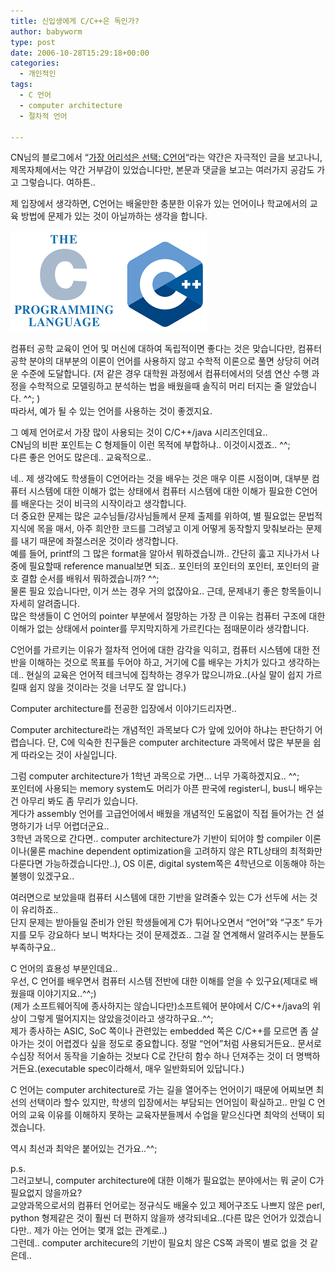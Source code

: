 ```yaml
---
title: 신입생에게 C/C++은 독인가?
author: babyworm
type: post
date: 2006-10-28T15:29:18+00:00
categories:
  - 개인적인
tags:
  - C 언어
  - computer architecture
  - 절차적 언어

---
```

CN님의 블로그에서 &#8220;[가장 어리석은 선택: C언어][1]&#8220;라는 약간은 자극적인 글을 보고나니, 제목자체에서는 약간 거부감이 있었습니다만, 본문과 댓글을 보고는 여러가지 공감도 가고 그렇습니다. 여하튼..

제 입장에서 생각하면, C언어는 배울만한 충분한 이유가 있는 언어이나 학교에서의 교육 방법에 문제가 있는 것이 아닐까하는 생각을 합니다.

<img src="featured_c.png">

컴퓨터 공학 교육이 언어 및 머신에 대하여 독립적이면 좋다는 것은 맞습니다만, 컴퓨터 공학 분야의 대부분의 이론이 언어를 사용하지 않고 수학적 이론으로 풀면 상당히 어려운 수준에 도달합니다. (저 같은 경우 대학원 과정에서 컴퓨터에서의 덧셈 연산 수행 과정을 수학적으로 모델링하고 분석하는 법을 배웠을때 솔직히 머리 터지는 줄 알았습니다. ^^; )
<br>
따라서, 예가 될 수 있는 언어를 사용하는 것이 좋겠지요.

그 예제 언어로서 가장 많이 사용되는 것이 C/C++/java 시리즈인데요..
<br>
CN님의 비판 포인트는 C 형제들이 이런 목적에 부합하냐.. 이것이시겠죠.. ^^;
<br>
다른 좋은 언어도 많은데.. 교육적으로..

네.. 제 생각에도 학생들이 C언어라는 것을 배우는 것은 매우 이른 시점이며, 대부분 컴퓨터 시스템에 대한 이해가 없는 상태에서 컴퓨터 시스템에 대한 이해가 필요한 C언어를 배운다는 것이 비극의 시작이라고 생각합니다.
<br>
더 중요한 문제는 많은 교수님들/강사님들께서 문제 출제를 위하여, 별 필요없는 문법적 지식에 목을 매서, 아주 희안한 코드를 그려넣고 이게 어떻게 동작할지 맞춰보라는 문제를 내기 때문에 좌절스러운 것이라 생각합니다.
<br>
예를 들어, printf의 그 많은 format을 알아서 뭐하겠습니까.. 간단히 훓고 지나가서 나중에 필요할때 reference manual보면 되죠.. 포인터의 포인터의 포인터, 포인터의 괄호 결합 순서를 배워서 뭐하겠습니까? ^^;
<br>
물론 필요 있습니다만, 이거 쓰는 경우 거의 없잖아요.. 근데, 문제내기 좋은 항목들이니 자세히 알려줍니다.
<br>
많은 학생들이 C 언어의 pointer 부분에서 절망하는 가장 큰 이유는 컴퓨터 구조에 대한 이해가 없는 상태에서 pointer를 무지막지하게 가르킨다는 점때문이라 생각합니다.

C언어를 가르키는 이유가 절차적 언어에 대한 감각을 익히고, 컴퓨터 시스템에 대한 전반을 이해하는 것으로 목표를 두어야 하고, 거기에 C를 배우는 가치가 있다고 생각하는데.. 현실의 교육은 언어적 테크닉에 집착하는 경우가 많으니까요..(사실 말이 쉽지 가르킬때 쉽지 않을 것이라는 것을 너무도 잘 압니다.)

Computer architecture를 전공한 입장에서 이야기드리자면..

Computer architecture라는 개념적인 과목보다 C가 앞에 있어야 하냐는 판단하기 어렵습니다. 단, C에 익숙한 친구들은 computer architecture 과목에서 많은 부분을 쉽게 따라오는 것이 사실입니다.

그럼 computer architecture가 1학년 과목으로 가면&#8230; 너무 가혹하겠지요.. ^^;
<br>
포인터에 사용되는 memory system도 머리가 아픈 판국에 register니, bus니 배우는 건 아무리 봐도 좀 무리가 있습니다.
<br>
게다가 assembly 언어를 고급언어에서 배웠을 개념적인 도움없이 직접 들어가는 건 설명하기가 너무 어렵더군요..
<br>
3학년 과목으로 간다면.. computer architecture가 기반이 되어야 할 compiler 이론이나(물론 machine dependent optimization을 고려하지 않은 RTL상태의 최적화만 다룬다면 가능하겠습니다만..), OS 이론, digital system쪽은 4학년으로 이동해야 하는 불행이 있겠구요..

여러면으로 보았을때 컴퓨터 시스템에 대한 기반을 알려줄수 있는 C가 선두에 서는 것이 유리하죠..
<br>
단지 문제는 받아들일 준비가 안된 학생들에게 C가 튀어나오면서 &#8220;언어&#8221;와 &#8220;구조&#8221; 두가지를 모두 강요하다 보니 벅차다는 것이 문제겠죠.. 그걸 잘 연계해서 알려주시는 분들도 부족하구요..

C 언어의 효용성 부분인데요..
<br>
우선, C 언어를 배우면서 컴퓨터 시스템 전반에 대한 이해를 얻을 수 있구요(제대로 배웠을때 이야기지요..^^;)
<br>
(제가 소프트웨어직에 종사하지는 않습니다만)소프트웨어 분야에서 C/C++/java의 위상이 그렇게 떨어지지는 않았을것이라고 생각하구요..^^;
<br>
제가 종사하는 ASIC, SoC 쪽이나 관련있는 embedded 쪽은 C/C++를 모르면 좀 살아가는 것이 어렵겠다 싶을 정도로 중요합니다. 정말 &#8220;언어&#8221;처럼 사용되거든요.. 문서로 수십장 적어서 동작을 기술하는 것보다 C로 간단히 함수 하나 던져주는 것이 더 명백하거든요.(executable spec이라해서, 매우 일반화되어 있답니다.)

C 언어는 computer architecture로 가는 길을 열어주는 언어이기 때문에 어찌보면 최선의 선택이라 할수 있지만, 학생의 입장에서는 부담되는 언어임이 확실하고.. 만일 C 언어의 교육 이유를 이해하지 못하는 교육자분들께서 수업을 맡으신다면 최악의 선택이 되겠습니다.

역시 최선과 최악은 붙어있는 건가요..^^;

p.s.
<br>
그러고보니, computer architecture에 대한 이해가 필요없는 분야에서는 뭐 굳이 C가 필요없지 않을까요?
<br>
교양과목으로서의 컴퓨터 언어로는 정규식도 배울수 있고 제어구조도 나쁘지 않은 perl, python 형제같은 것이 훨씬 더 편하지 않을까 생각되네요..(다른 많은 언어가 있겠습니다만.. 제가 아는 언어는 몇개 없는 관계로..)
<br>
그런데.. computer architecure의 기반이 필요치 않은 CS쪽 과목이 별로 없을 것 같은데..

 [1]: http://blog.cnrocks.net/article-229/c-programming-language-considered-harmful
